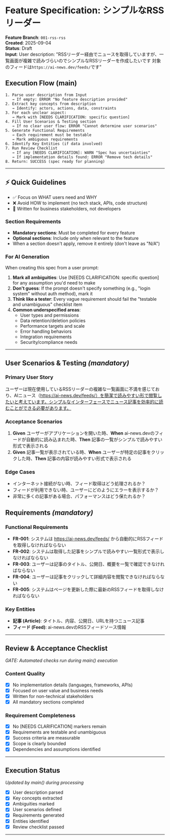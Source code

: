 # Feature Specification: シンプルなRSSリーダー

**Feature Branch**: `001-rss-rss`  
**Created**: 2025-09-04  
**Status**: Draft  
**Input**: User description: "RSSリーダー経由でニュースを取得していますが、一覧画面が複雑で読みづらいのでシンプルなRSSリーダーを作成したいです 対象のフィードは`https://ai-news.dev/feeds/`です"

## Execution Flow (main)
```
1. Parse user description from Input
   → If empty: ERROR "No feature description provided"
2. Extract key concepts from description
   → Identify: actors, actions, data, constraints
3. For each unclear aspect:
   → Mark with [NEEDS CLARIFICATION: specific question]
4. Fill User Scenarios & Testing section
   → If no clear user flow: ERROR "Cannot determine user scenarios"
5. Generate Functional Requirements
   → Each requirement must be testable
   → Mark ambiguous requirements
6. Identify Key Entities (if data involved)
7. Run Review Checklist
   → If any [NEEDS CLARIFICATION]: WARN "Spec has uncertainties"
   → If implementation details found: ERROR "Remove tech details"
8. Return: SUCCESS (spec ready for planning)
```

---

## ⚡ Quick Guidelines
- ✅ Focus on WHAT users need and WHY
- ❌ Avoid HOW to implement (no tech stack, APIs, code structure)
- 👥 Written for business stakeholders, not developers

### Section Requirements
- **Mandatory sections**: Must be completed for every feature
- **Optional sections**: Include only when relevant to the feature
- When a section doesn't apply, remove it entirely (don't leave as "N/A")

### For AI Generation
When creating this spec from a user prompt:
1. **Mark all ambiguities**: Use [NEEDS CLARIFICATION: specific question] for any assumption you'd need to make
2. **Don't guess**: If the prompt doesn't specify something (e.g., "login system" without auth method), mark it
3. **Think like a tester**: Every vague requirement should fail the "testable and unambiguous" checklist item
4. **Common underspecified areas**:
   - User types and permissions
   - Data retention/deletion policies  
   - Performance targets and scale
   - Error handling behaviors
   - Integration requirements
   - Security/compliance needs

---

## User Scenarios & Testing *(mandatory)*

### Primary User Story
ユーザーは現在使用しているRSSリーダーの複雑な一覧画面に不満を感じており、AIニュース（https://ai-news.dev/feeds/）を簡潔で読みやすい形で閲覧したいと考えています。シンプルなインターフェースでニュース記事を効率的に読むことができる必要があります。

### Acceptance Scenarios
1. **Given** ユーザーがアプリケーションを開いた時、**When** ai-news.devのフィードが自動的に読み込まれた時、**Then** 記事の一覧がシンプルで読みやすい形式で表示される
2. **Given** 記事一覧が表示されている時、**When** ユーザーが特定の記事をクリックした時、**Then** 記事の内容が読みやすい形式で表示される

### Edge Cases
- インターネット接続がない時、フィード取得はどう処理されるか？
- フィードが利用できない時、ユーザーにどのようにエラーを表示するか？
- 非常に多くの記事がある場合、パフォーマンスはどう保たれるか？

## Requirements *(mandatory)*

### Functional Requirements
- **FR-001**: システムは https://ai-news.dev/feeds/ から自動的にRSSフィードを取得しなければならない
- **FR-002**: システムは取得した記事をシンプルで読みやすい一覧形式で表示しなければならない
- **FR-003**: ユーザーは記事のタイトル、公開日、概要を一覧で確認できなければならない
- **FR-004**: ユーザーは記事をクリックして詳細内容を閲覧できなければならない
- **FR-005**: システムはページを更新した際に最新のRSSフィードを取得しなければならない

### Key Entities
- **記事 (Article)**: タイトル、内容、公開日、URLを持つニュース記事
- **フィード (Feed)**: ai-news.devのRSSフィードソース情報

---

## Review & Acceptance Checklist
*GATE: Automated checks run during main() execution*

### Content Quality
- [x] No implementation details (languages, frameworks, APIs)
- [x] Focused on user value and business needs
- [x] Written for non-technical stakeholders
- [x] All mandatory sections completed

### Requirement Completeness
- [x] No [NEEDS CLARIFICATION] markers remain
- [x] Requirements are testable and unambiguous  
- [x] Success criteria are measurable
- [x] Scope is clearly bounded
- [x] Dependencies and assumptions identified

---

## Execution Status
*Updated by main() during processing*

- [x] User description parsed
- [x] Key concepts extracted
- [x] Ambiguities marked
- [x] User scenarios defined
- [x] Requirements generated
- [x] Entities identified
- [x] Review checklist passed

---